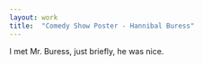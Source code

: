 ```yaml
---
layout: work
title:  "Comedy Show Poster - Hannibal Buress"
---
```


I met Mr. Buress, just briefly, he was nice.
